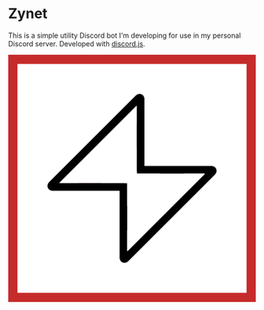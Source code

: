 # Zynet
This is a simple utility Discord bot I'm developing for use in my personal Discord server. Developed with [discord.js](https://github.com/discordjs/discord.js).


![](./images/icon.png)
